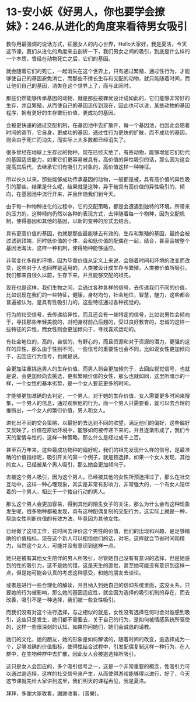 # 13-安小妖《好男人，你也要学会撩妹》：246.从进化的角度来看待男女吸引

教你用最强调的说话方式，征服女人的内心世界，Hello大家好，我是夏洛，今天这节课，我们从进化的角度来去剖析一下，我们男女之间的吸引，到底是什么样的一个本质，曾经在动物死亡之后，它们的基因。

就会随着它们的死亡，一起消失在这个世界上，只有通过繁殖，通过性行为，才能够使自己的基因避免消亡，而那些不擅长生存和交配的动物，就只能随着时间，而让他们自己的基因，消失在这个世界上了，而与此同时。

那些仍然能够传承基因的动物，就是那些被罪优设计成如此的，它们能够非常好的生存，并且繁殖，从而使自己的基因流传到现在，因此也可以说，某些动物的基因程序，拥有更好的生存繁衍价值，更成功的基因。

会被更快速的通过交配机制，在基因池中去扩散开，每一个基因池，也因此会随着时间的调节，它自身，更成功的基因，通过性行为更快的扩散，而不成功的基因，则会由于死亡而消失，而实际上大多数都已经消失了。

很多曾经在地球上生存过的物种，现在已经灭绝了，有些动物，能够增加它们后代的基因适应能力，如果它们更容易被具有，高价值的异性吸引的话，那么因为这会提高其后代，去继承它们有吸引力对象的，高价值这样一种特征。

所以长久以来，那些能够成功传承基因的动物，一般都是被，具有高价值的异性吸引的那些，结果是什么呢，结果就是这种，异于被具有高价值的异性吸引的，倾向，在基因池中流行开来，并且伴随我们到今天。

由于每一种物种进化的过程中，它的交配策略，都是会遭遇到独特的环境，所带来的压力的，这种倾向仍然以各种的表现方式，去伴随着每一个物种，因为交配机制，使得基因和其他的基因，以新的变种的形式去结合。

具有更高价值的基因，也就是那些最能够去有效的，生存和繁殖的基因，最终会被过滤到顶端，同时低价值的个体，会和低价值的配偶在一起，结合，甚至会被整个基因池淘汰，这样一种机制，使得物种能够适应。

非常变化多段的环境，因为毕竟价值从定义上来说，会随着时间和环境的改变而改变，这些对于人也同样是适用的，人类被设计成生存与繁殖，人类被价值所吸引，我们都来自很久以前，生存下来，并且能够交配的祖先。

现在也是这样，我们生物之间，会通过各种各样的信号，去传递我们不同的价值，比如说现在我们的一些特征，健康，身材均匀，社会地位，智慧，魅力，这些都会普遍被认为，是具有性吸引力的，这些特征通过各种视觉的。

行为的社交信号，去传递给异性，而且还会有一些特定的信号，比如说男性会倾向于，寻找那些年轻美貌的，对吧身材前凸后翘的，受过良好教育的，忠诚的这样一些特征的异性，而女性则会更加倾向于，寻找喜欢运动的。

有社会地位的，高的，自信的，有野心的，而且资源和对于资源的潜力，更强的这样的异性，那么由于性别不同，一些信号的重要性也会不同，比如说女性更加倾向于，去回应行为信号，也就是说。

会更加注重挑选男人的生存价值，而男人则会更加倾向于，去回应视觉信号，也就是说，会更加倾向去挑选，更有繁殖价值的女性，那么也就如同，这里所暗示的一样，一个女性的基本劣势，是一个女人要花更多的时间。

才能够更加准确的去判定，一个男人，对于她的生存价值，女人需要更多时间来搜集，一个男人的信息，通过观察他的行为，而一个男人只需要看，就可以去合理的推断出，一个女人的繁衍价值，男人和女人。

进化出不同的交会策略，以最好的去达到不同的欲望，满足他们的偏好，这些偏好又反映了，价值在原始环境中，能够如何被传递下来的，并且逐渐形成了，我们今天的爱情与性的，这样一种策略，那么什么是经过成千上百。

甚至百万年来，这些最成功物种的偏好呢，我们的祖先发现什么样的信号，是最准确的价值指标呢，吸引开关的第一个例子，就是预选择，如果一个女人发现，其他的女人，已经被某个男人吸引，那么她会更加倾向于。

去被这个男人吸引，因为这个男人，已经被其他的女性所预选择过了，那么在社交互动中，这样一种心理现象，其实是非常有影响力，非常强大的，一个有女人陪伴着的一个男人，相比于一个独自行动的男人。

那么这个男人会更加容易，得到其他的陌生女子的关注，那么为什么会有这种现象发生呢，很多物种都被发现，具有这种配偶复制的交配行为，这实际上就是一种，帮助女性判断价值的有效方法，毕竟因为其他女性。

已经做了这项工作，花时间去评价这个男性的价值，他们的出现和兴趣，是足够精确的价值指标，现在这个新人可以相信他们的话，对吧，这样就会节省时间和精力，当然这个女人，可能并没有意识到这样一点。

她只是被有其他女生陪伴的男人所吸引，尽管她自己没有有意识的选择，但是她感到的性的吸引力，这不是她的错，这是天生的直觉，甚至她可能没有意识到这样一点，但是她可能会认真的考虑这种感受，和她的朋友去谈论。

或者是进行一些合理化的解读，并且纳入到她自己的信仰系统里面，这没关系，只要她的行为被影响，那么她的基因适应性，就会因为选择的吸引机制的存在，而去改善，吸引不是一种选择，我们被一些女性吸引。

而我们没有对这个进行选择，与之相似的就是，女性没有选择在何时会对谁感到吸引，这些只是发生，她们都不需要去，关于自己的行为，是如何被情感系统所驱使的，这样一些很深刻的认知，如果你问她们，她们会诚恳的请教。

她们的文化，她的朋友，她的形象是如何解读的，随着时间的改变，逾选择成为一个，足够准确的价值指标，使得性结合过程中，引发配偶复制这样一种行为，在人群中，在生物种群中去扩散，因此女人会被逾选择所吸引。

这只是女人会回应的，多个吸引信号之一，这是一个非常重要的概念，性吸引力可以通过逾选择，这样的社交信号来产生，从而使得游戏能够得以进行，好了，今天这节课就先给大家讲到这里，我们明天的课程再见，我是夏洛。

拜拜，多謝大家收看，謝謝收看，(音樂)。
